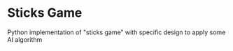 # Sticks Game
Python implementation of "sticks game" with specific design to apply some AI algorithm
